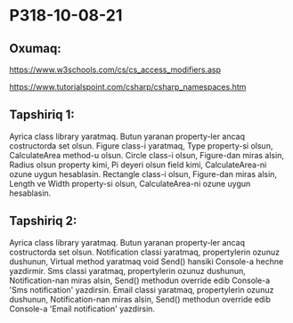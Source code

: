 # P318-10-08-21

## Oxumaq:

https://www.w3schools.com/cs/cs_access_modifiers.asp

https://www.tutorialspoint.com/csharp/csharp_namespaces.htm

## Tapshiriq 1:

Ayrica class library yaratmaq.
Butun yaranan property-ler ancaq costructorda set olsun.
Figure class-i yaratmaq, Type property-si olsun, CalculateArea method-u olsun.
Circle class-i olsun, Figure-dan miras alsin, Radius olsun property kimi, Pi deyeri olsun field kimi, CalculateArea-ni ozune uygun hesablasin.
Rectangle class-i olsun, Figure-dan miras alsin, Length ve Width property-si olsun, CalculateArea-ni ozune uygun hesablasin.

## Tapshiriq 2:

Ayrica class library yaratmaq.
Butun yaranan property-ler ancaq costructorda set olsun.
Notification classi yaratmaq, propertylerin ozunuz dushunun, Virtual method yaratmaq void Send() hansiki Console-a hechne yazdirmir. 
Sms classi yaratmaq, propertylerin ozunuz dushunun, Notification-nan miras alsin, Send() methodun override edib Console-a 'Sms notification' yazdirsin.
Email classi yaratmaq, propertylerin ozunuz dushunun, Notification-nan miras alsin, Send() methodun override edib Console-a 'Email notification' yazdirsin.
